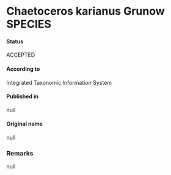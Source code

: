 Chaetoceros karianus Grunow SPECIES
=======

#### Status
ACCEPTED

#### According to
Integrated Taxonomic Information System

#### Published in
null

#### Original name
null

### Remarks
null